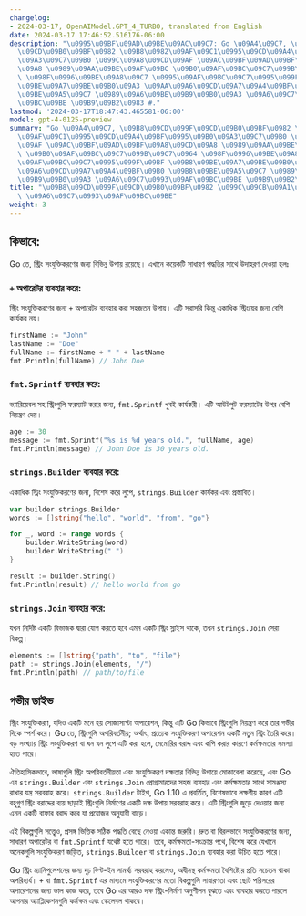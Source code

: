 ```yaml
---
changelog:
- 2024-03-17, OpenAIModel.GPT_4_TURBO, translated from English
date: 2024-03-17 17:46:52.516176-06:00
description: "\u0995\u09BF\u09AD\u09BE\u09AC\u09C7: Go \u09A4\u09C7, \u09B8\u09CD\u099F\
  \u09CD\u09B0\u09BF\u0982 \u09B8\u0982\u09AF\u09C1\u0995\u09CD\u09A4\u09BF\u0995\u09B0\
  \u09A3\u09C7\u09B0 \u099C\u09A8\u09CD\u09AF \u09AC\u09BF\u09AD\u09BF\u09A8\u09CD\
  \u09A8 \u0989\u09AA\u09BE\u09AF\u09BC \u09B0\u09AF\u09BC\u09C7\u099B\u09C7\u0964\
  \ \u098F\u0996\u09BE\u09A8\u09C7 \u0995\u09AF\u09BC\u09C7\u0995\u099F\u09BF \u09B8\
  \u09BE\u09A7\u09BE\u09B0\u09A3 \u09AA\u09A6\u09CD\u09A7\u09A4\u09BF\u09B0 \u09B8\
  \u09BE\u09A5\u09C7 \u0989\u09A6\u09BE\u09B9\u09B0\u09A3 \u09A6\u09C7\u0993\u09AF\
  \u09BC\u09BE \u09B9\u09B2\u0983 #."
lastmod: '2024-03-17T18:47:43.465581-06:00'
model: gpt-4-0125-preview
summary: "Go \u09A4\u09C7, \u09B8\u09CD\u099F\u09CD\u09B0\u09BF\u0982 \u09B8\u0982\
  \u09AF\u09C1\u0995\u09CD\u09A4\u09BF\u0995\u09B0\u09A3\u09C7\u09B0 \u099C\u09A8\u09CD\
  \u09AF \u09AC\u09BF\u09AD\u09BF\u09A8\u09CD\u09A8 \u0989\u09AA\u09BE\u09AF\u09BC\
  \ \u09B0\u09AF\u09BC\u09C7\u099B\u09C7\u0964 \u098F\u0996\u09BE\u09A8\u09C7 \u0995\
  \u09AF\u09BC\u09C7\u0995\u099F\u09BF \u09B8\u09BE\u09A7\u09BE\u09B0\u09A3 \u09AA\
  \u09A6\u09CD\u09A7\u09A4\u09BF\u09B0 \u09B8\u09BE\u09A5\u09C7 \u0989\u09A6\u09BE\
  \u09B9\u09B0\u09A3 \u09A6\u09C7\u0993\u09AF\u09BC\u09BE \u09B9\u09B2\u0983\n\n#."
title: "\u09B8\u09CD\u099F\u09CD\u09B0\u09BF\u0982 \u099C\u09CB\u09A1\u09BC\u09BE\
  \ \u09A6\u09C7\u0993\u09AF\u09BC\u09BE"
weight: 3
---
```


## কিভাবে:
Go তে, স্ট্রিং সংযুক্তিকরণের জন্য বিভিন্ন উপায় রয়েছে। এখানে কয়েকটি সাধারণ পদ্ধতির সাথে উদাহরণ দেওয়া হলঃ

### `+` অপারেটর ব্যবহার করে:
স্ট্রিং সংযুক্তিকরণের জন্য `+` অপারেটর ব্যবহার করা সহজতম উপায়। এটি সরাসরি কিন্তু একাধিক স্ট্রিংয়ের জন্য বেশি কার্যকর নয়।
```go
firstName := "John"
lastName := "Doe"
fullName := firstName + " " + lastName
fmt.Println(fullName) // John Doe
```

### `fmt.Sprintf` ব্যবহার করে:
ভ্যারিয়েবল সহ স্ট্রিংগুলি ফরম্যাট করার জন্য, `fmt.Sprintf` খুবই কার্যকরী। এটি আউটপুট ফরম্যাটের উপর বেশি নিয়ন্ত্রণ দেয়।
```go
age := 30
message := fmt.Sprintf("%s is %d years old.", fullName, age)
fmt.Println(message) // John Doe is 30 years old.
```

### `strings.Builder` ব্যবহার করে:
একাধিক স্ট্রিং সংযুক্তিকরণের জন্য, বিশেষ করে লুপে, `strings.Builder` কার্যকর এবং প্রস্তাবিত।
```go
var builder strings.Builder
words := []string{"hello", "world", "from", "go"}

for _, word := range words {
    builder.WriteString(word)
    builder.WriteString(" ")
}

result := builder.String()
fmt.Println(result) // hello world from go 
```

### `strings.Join` ব্যবহার করে:
যখন নির্দিষ্ট একটি বিভাজক দ্বারা যোগ করতে হবে এমন একটি স্ট্রিং স্লাইস থাকে, তখন `strings.Join` সেরা বিকল্প।
```go
elements := []string{"path", "to", "file"}
path := strings.Join(elements, "/")
fmt.Println(path) // path/to/file
```

## গভীর ডাইভ
স্ট্রিং সংযুক্তিকরণ, যদিও একটি মনে হয় সোজাসাপ্টা অপারেশন, কিন্তু এটি Go কিভাবে স্ট্রিংগুলি নিয়ন্ত্রণ করে তার গভীর দিকে স্পর্শ করে। Go তে, স্ট্রিংগুলি অপরিবর্তনীয়; অর্থাৎ, প্রত্যেক সংযুক্তিকরণ অপারেশন একটি নতুন স্ট্রিং তৈরি করে। বড় সংখ্যায় স্ট্রিং সংযুক্তিকরণ বা ঘন ঘন লুপে এটি করা হলে, মেমোরির বরাদ্দ এবং কপি করার কারণে কর্মক্ষমতার সমস্যা হতে পারে।

ঐতিহাসিকভাবে, ভাষাগুলি স্ট্রিং অপরিবর্তনীয়তা এবং সংযুক্তিকরণ দক্ষতার বিভিন্ন উপায়ে মোকাবেলা করেছে, এবং Go এর `strings.Builder` এবং `strings.Join` প্রোগ্রামারদের সহজ ব্যবহার এবং কর্মক্ষমতার সাথে সামঞ্জস্য রাখার যন্ত্র সরবরাহ করে। `strings.Builder` টাইপ, Go 1.10 এ প্রবর্তিত, বিশেষভাবে লক্ষণীয় কারণ এটি বহুগুণ স্ট্রিং বরাদ্দের ব্যয় ছাড়াই স্ট্রিংগুলি নির্মাণের একটি দক্ষ উপায় সরবরাহ করে। এটি স্ট্রিংগুলি জুড়ে দেওয়ার জন্য এমন একটি বাফার বরাদ্দ করে যা প্রয়োজন অনুযায়ী বাড়ে।

এই বিকল্পগুলি সত্ত্বেও, প্রসঙ্গ ভিত্তিক সঠিক পদ্ধতি বেছে নেওয়া একান্ত জরুরি। দ্রুত বা বিরলভাবে সংযুক্তিকরণের জন্য, সাধারণ অপারেটর বা `fmt.Sprintf` যথেষ্ট হতে পারে। তবে, কর্মক্ষমতা-সংক্রান্ত পথে, বিশেষ করে যেখানে অনেকগুলি সংযুক্তিকরণ জড়িত, `strings.Builder` বা `strings.Join` ব্যবহার করা উচিত হতে পারে।

Go স্ট্রিং ম্যানিপুলেশনের জন্য দৃঢ় বিল্ট-ইন সামর্থ্য সরবরাহ করলেও, অধীনস্থ কর্মক্ষমতা বৈশিষ্ট্যের প্রতি সচেতন থাকা অপরিহার্য। `+` বা `fmt.Sprintf` এর মাধ্যমে সংযুক্তিকরণের মতো বিকল্পগুলি সাধারণতা এবং ছোট পরিসরের অপারেশনের জন্য ভাল কাজ করে, তবে Go এর আরও দক্ষ স্ট্রিং-নির্মাণ অনুশীলন বুঝতে এবং ব্যবহার করতে পারলে আপনার অ্যাপ্লিকেশনগুলি কর্মক্ষম এবং স্কেলেবল থাকবে।
